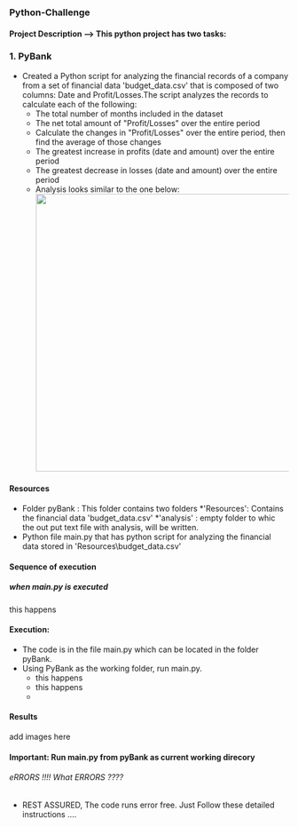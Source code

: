 ### Python-Challenge
#### Project Description --> This python project has two tasks:
### 1. PyBank 
* Created a Python script for analyzing the financial records of a company from a set of financial data 'budget_data.csv' that is composed of two columns: Date and Profit/Losses.The script analyzes the records to calculate each of the following:
    * The total number of months included in the dataset
    * The net total amount of "Profit/Losses" over the entire period
    * Calculate the changes in "Profit/Losses" over the entire period, then find the average of those changes
    * The greatest increase in profits (date and amount) over the entire period
    * The greatest decrease in losses (date and amount) over the entire period
    * Analysis looks similar to the one below:
      <br><img src="https://user-images.githubusercontent.com/81383838/120222188-2a958880-c205-11eb-841a-8548d1d0f7f6.jpg" width="500">

#### Resources
   * Folder pyBank : This folder contains two folders 
        *'Resources': Contains the financial data 'budget_data.csv'
        *'analysis' : empty folder to whic the out put text file with analysis, will be written.
   * Python file main.py that has python script for analyzing the financial data stored in 'Resources\budget_data.csv'


#### Sequence of execution
##### when main.py is executed

this happens


 
#### Execution:
  * The code is in the file main.py which can be located in the folder pyBank.
  * Using PyBank as the working folder, run main.py.
      * this happens
      * this happens
      * 
#### Results
   add images here

#### Important: Run main.py from pyBank as current working direcory
###### eRRORS !!!! What ERRORS ????
* REST ASSURED, The code runs error free. Just Follow these detailed instructions ....
